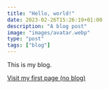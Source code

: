```yaml
---
title: "Hello, world!"
date: 2023-02-26T15:26:19+01:00
description: "A blog post"
image: "images/avatar.webp"
type: "post"
tags: ["blog"]
---
```


This is my blog.

[Visit my first page (no blog)](../first-page/)
